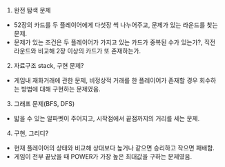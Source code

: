 1. 완전 탐색 문제
- 52장의 카드를 두 플레이어에게 다섯장 씩 나누어주고, 문제가 있는 라운드를 찾는 문제.
- 문제가 있는 조건은 두 플레이어가 가지고 있는 카드가 중복된 수가 있는가?, 직전 라운드와 비교해 2장 이상의 카드가 또 존재하는가.

2. 자료구조 stack, 구현 문제?
- 게임내 재화거래에 관한 문제, 비정상적 거래를 한 플레이어가 존재할 경우 회수하는 방법에 대해 구현하는 문제였음.

3. 그래프 문제(BFS, DFS)
- 밟을 수 있는 알파벳이 주어지고, 시작점에서 끝점까지의 거리를 세는 문제.

4. 구현, 그리디?
- 현재 플레이어의 상태와 비교해 상대보다 높거나 같으면 승리하고 작으면 패배함.
- 게임이 전부 끝났을 때 POWER가 가장 높은 최대값을 구하는 문제였음.
